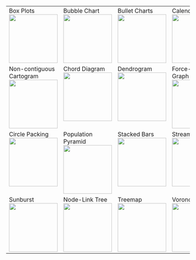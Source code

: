 <table>
		<tbody>
				<tr valign="top">
						<td width="25%">Box Plots<br>
								<a href="http://bl.ocks.org/mbostock/4061502"><img width="133" src="https://camo.githubusercontent.com/24fc9f957d2d3b3a4f23b7aa49c8c1ad1a8e6b84/687474703a2f2f64336a732e6f72672f65782f626f782e706e67" data-canonical-src="http://d3js.org/ex/box.png"></a> </td>
						<td width="25%">Bubble Chart<br>
								<a href="http://bl.ocks.org/mbostock/4063269"><img width="133" src="https://camo.githubusercontent.com/dbaf877e0e81e571ae42fa1f6e1115bf052f72ca/687474703a2f2f64336a732e6f72672f65782f627562626c652e706e67" data-canonical-src="http://d3js.org/ex/bubble.png"></a> </td>
						<td width="25%">Bullet Charts<br>
								<a href="http://bl.ocks.org/mbostock/4061961"><img width="133" src="https://camo.githubusercontent.com/490b4c309e5ecb769b3969bed04b3b49bf516065/687474703a2f2f64336a732e6f72672f65782f62756c6c65742e706e67" data-canonical-src="http://d3js.org/ex/bullet.png"></a> </td>
						<td width="25%">Calendar View<br>
								<a href="http://bl.ocks.org/mbostock/4063318"><img width="133" src="https://camo.githubusercontent.com/bc2b1c93d21e80d23c99da8ebd59617e94581327/687474703a2f2f64336a732e6f72672f65782f63616c656e6461722e706e67" data-canonical-src="http://d3js.org/ex/calendar.png"></a> </td>
				</tr>
				<tr valign="top">
						<td>Non-contiguous Cartogram<br>
								<a href="http://bl.ocks.org/mbostock/4055908"><img width="133" src="https://camo.githubusercontent.com/2e049fa2c568399a4bb5d190b6e178fbabcd323b/687474703a2f2f64336a732e6f72672f65782f636172746f6772616d2e706e67" data-canonical-src="http://d3js.org/ex/cartogram.png"></a> </td>
						<td>Chord Diagram<br>
								<a href="http://bl.ocks.org/mbostock/4062006"><img width="133" src="https://camo.githubusercontent.com/cc8ad10f5975dff97a5d6801269f8203101b20b9/687474703a2f2f64336a732e6f72672f65782f63686f72642e706e67" data-canonical-src="http://d3js.org/ex/chord.png"></a> </td>
						<td>Dendrogram<br>
								<a href="http://bl.ocks.org/mbostock/4063570"><img width="133" src="https://camo.githubusercontent.com/e1a1948f0bcfa095d54793afd3ab96af97731773/687474703a2f2f64336a732e6f72672f65782f636c75737465722e706e67" data-canonical-src="http://d3js.org/ex/cluster.png"></a> </td>
						<td>Force-Directed Graph<br>
								<a href="http://bl.ocks.org/mbostock/4062045"><img width="133" src="https://camo.githubusercontent.com/d7b97d7c0873e949f827918763174efcca6c4a5f/687474703a2f2f64336a732e6f72672f65782f666f7263652e706e67" data-canonical-src="http://d3js.org/ex/force.png"></a> </td>
				</tr>
				<tr valign="top">
						<td>Circle Packing<br>
								<a href="http://bl.ocks.org/mbostock/4063530"><img width="133" src="https://camo.githubusercontent.com/428c04c95f2a18ce7178d9d6135f1eab8df10ebd/687474703a2f2f64336a732e6f72672f65782f7061636b2e706e67" data-canonical-src="http://d3js.org/ex/pack.png"></a> </td>
						<td>Population Pyramid<br>
								<a href="http://bl.ocks.org/mbostock/4062085"><img width="133" src="https://camo.githubusercontent.com/50b7a4e7dde966c373c0e4d24bd8ec9629600ad5/687474703a2f2f64336a732e6f72672f65782f706f70756c6174696f6e2e706e67" data-canonical-src="http://d3js.org/ex/population.png"></a> </td>
						<td>Stacked Bars<br>
								<a href="http://bl.ocks.org/mbostock/3943967"><img width="133" src="https://camo.githubusercontent.com/df07db20685c0d417539705bd096d8ea9ccff48a/687474703a2f2f64336a732e6f72672f65782f737461636b2e706e67" data-canonical-src="http://d3js.org/ex/stack.png"></a> </td>
						<td>Streamgraph<br>
								<a href="http://bl.ocks.org/mbostock/4060954"><img width="133" src="https://camo.githubusercontent.com/3cbc8c7898d1336e83e499cb66274c15e63f65bf/687474703a2f2f64336a732e6f72672f65782f73747265616d2e706e67" data-canonical-src="http://d3js.org/ex/stream.png"></a> </td>
				</tr>
				<tr valign="top">
						<td>Sunburst<br>
								<a href="http://bl.ocks.org/mbostock/4063423"><img width="133" src="https://camo.githubusercontent.com/1415e2af369262e466534480edbc7baa883e5b58/687474703a2f2f64336a732e6f72672f65782f73756e62757273742e706e67" data-canonical-src="http://d3js.org/ex/sunburst.png"></a> </td>
						<td>Node-Link Tree<br>
								<a href="http://bl.ocks.org/mbostock/4063550"><img width="133" src="https://camo.githubusercontent.com/e646acd936244a6db8a140fb0e1e421d95b97d8e/687474703a2f2f64336a732e6f72672f65782f747265652e706e67" data-canonical-src="http://d3js.org/ex/tree.png"></a> </td>
						<td>Treemap<br>
								<a href="http://bl.ocks.org/mbostock/4063582"><img width="133" src="https://camo.githubusercontent.com/e6612268ca90a8c2f6d1da62f85d7d86616c37de/687474703a2f2f64336a732e6f72672f65782f747265656d61702e706e67" data-canonical-src="http://d3js.org/ex/treemap.png"></a> </td>
						<td>Voronoi Diagram<br>
								<a href="http://bl.ocks.org/mbostock/4060366"><img width="133" src="https://camo.githubusercontent.com/8b8bb466c9e6bdeae752ecab321227d2dced4546/687474703a2f2f64336a732e6f72672f65782f766f726f6e6f692e706e67" data-canonical-src="http://d3js.org/ex/voronoi.png"></a> </td>
				</tr>
		</tbody>
</table>